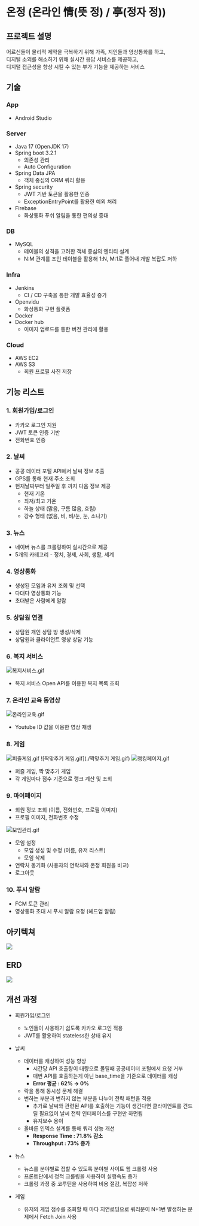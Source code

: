 # 온정 (온라인 情(뜻 정) / 亭(정자 정))

## 프로젝트 설명
어르신들이 물리적 제약을 극복하기 위해 가족, 지인들과 영상통화를 하고, <br>
디지털 소외를 해소하기 위해 실시간 응답 서비스를 제공하고, <br>
디지털 접근성을 향상 시킬 수 있는 부가 기능을 제공하는 서비스

## 기술
### App
- Android Studio

### Server
- Java 17 (OpenJDK 17)
- Spring boot 3.2.1
    - 의존성 관리
    - Auto Configuration
- Spring Data JPA
    - 객체 중심의 ORM 쿼리 활용
- Spring security
    - JWT 기반 토큰을 활용한 인증
    - ExceptionEntryPoint를 활용한 예외 처리
- Firebase
    - 화상통화 푸쉬 알림을 통한 편의성 증대

### DB
- MySQL
    - 테이블의 성격을 고려한 객체 중심의 엔티티 설계
    - N:M 관계를 조인 테이블을 활용해 1:N, M:1로 풀어내 개발 복잡도 저하

### Infra

- Jenkins
    - CI / CD 구축을 통한 개발 효율성 증가
- Openvidu
    - 화상통화 구현 플랫폼
- Docker
- Docker hub
    - 이미지 업로드를 통한 버전 관리에 활용

### Cloud

- AWS EC2
- AWS S3
    - 회원 프로필 사진 저장

## 기능 리스트

### 1. 회원가입/로그인
- 카카오 로그인 지원
- JWT 토큰 인증 기반
- 전화번호 인증

### 2. 날씨
- 공공 데이터 포털 API에서 날씨 정보 추출
- GPS를 통해 현재 주소 조회
- 현재날짜부터 일주일 후 까지 다음 정보 제공
    - 현재 기온
    - 최저/최고 기온
    - 하늘 상태 (맑음, 구름 많음, 흐림)
    - 강수 형태 (없음, 비, 비/눈, 눈, 소나기)

### 3. 뉴스
- 네이버 뉴스를 크롤링하여 실시간으로 제공
- 5개의 카테고리 - 정치, 경제, 사회, 생활, 세계

### 4. 영상통화
- 생성된 모임과 유저 조회 및 선택
- 다대다 영상통화 기능
- 초대받은 사람에게 알람

### 5. 상담원 연결
- 상담원 개인 상담 방 생성/삭제
- 상담원과 클라이언트 영상 상담 기능

### 6. 복지 서비스
![복지서비스.gif](./복지서비스.gif)
- 복지 서비스 Open API를 이용한 복지 목록 조회

### 7. 온라인 교육 동영상
![온라인교육.gif](./온라인교육.gif)
- Youtube ID 값을 이용한 영상 재생

### 8. 게임
![퍼즐게임.gif](./퍼즐게임.gif) ![짝맞추기 게임.gif](./짝맞추기 게임.gif) ![랭킹페이지.gif](./랭킹페이지.gif)

- 퍼즐 게임, 짝 맞추기 게임
- 각 게임마다 점수 기준으로 랭크 계산 및 조회

### 9. 마이페이지
- 회원 정보 조회 (이름, 전화번호, 프로필 이미지)
- 프로필 이미지, 전화번호 수정

![모임관리.gif](./모임관리.gif)
- 모임 설정
    - 모임 생성 및 수정 (이름, 유저 리스트)
    - 모임 삭제
- 연락처 동기화 (사용자의 연락처와 온정 회원을 비교)
- 로그아웃

### 10. 푸시 알람
- FCM 토큰 관리
- 영상통화 초대 시 푸시 알람 요청 (헤드업 알림)

## 아키텍쳐
![](https://velog.velcdn.com/images/tyjk8997/post/a3150a75-9113-43c6-bb42-752be2af423b/image.png)

## ERD
![](https://velog.velcdn.com/images/tyjk8997/post/ca8d7e9c-0dac-4c32-8367-4479e520579d/image.png)

## 개선 과정
- 회원가입/로그인
    - 노인들이 사용하기 쉽도록 카카오 로그인 적용
    - JWT를 활용하여 stateless한 상태 유지

- 날씨
    - 데이터를 캐싱하여 성능 향상
        - 시간당 API 호출량이 대량으로 몰릴때 공공데이터 포털에서 요청 거부
        - 매번 API를 호출하는게 아닌 base_time을 기준으로 데이터를 캐싱
        - **Error 평균 : 62% → 0%**
    - 락을 통해 동시성 문제 해결
    - 변하는 부분과 변하지 않는 부분을 나누어 전략 패턴을 적용
        - 추가로 날씨와 관련된 API를 호출하는 기능이 생긴다면 클라이언트를 건드릴 필요없이 날씨 전략 인터페이스를 구현만 하면됨
        - 유지보수 용이
    - 올바른 인덱스 설계를 통해 쿼리 성능 개선
        - **Response Time : 71.8% 감소**
         - **Throughput : 73% 증가**

- 뉴스 
    - 뉴스를 분야별로 접할 수 있도록 분야별 사이트 웹 크롤링 사용
    - 프론트단에서 정적 크롤링을 사용하여 실행속도 증가
    - 크롤링 과정 중 코루틴을 사용하여 비용 절감, 복잡성 저하

- 게임 
    - 유저의 게임 점수를 조회할 때 마다 지연로딩으로 쿼리문이 N+1번 발생하는 문제에서 Fetch Join 사용
